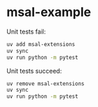 # msal-example

Unit tests fail:

```sh
uv add msal-extensions
uv sync
uv run python -m pytest
```

Unit tests succeed:

```sh
uv remove msal-extensions
uv sync
uv run python -m pytest
```